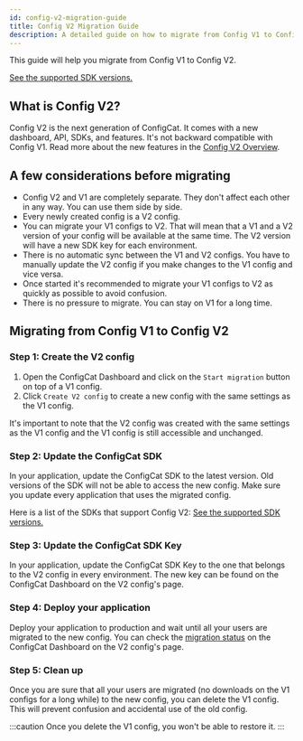```yaml
---
id: config-v2-migration-guide
title: Config V2 Migration Guide
description: A detailed guide on how to migrate from Config V1 to Config V2.
---
```


This guide will help you migrate from Config V1 to Config V2.

[See the supported SDK versions.](TODO)

## What is Config V2?

Config V2 is the next generation of ConfigCat. It comes with a new dashboard, API, SDKs, and features. It's not backward compatible with Config V1. Read more about the new features in the [Config V2 Overview](TODO).

## A few considerations before migrating

- Config V2 and V1 are completely separate. They don't affect each other in any way. You can use them side by side.
- Every newly created config is a V2 config.
- You can migrate your V1 configs to V2. That will mean that a V1 and a V2 version of your config will be available at the same time. The V2 version will have a new SDK key for each environment.
- There is no automatic sync between the V1 and V2 configs. You have to manually update the V2 config if you make changes to the V1 config and vice versa.
- Once started it's recommended to migrate your V1 configs to V2 as quickly as possible to avoid confusion.
- There is no pressure to migrate. You can stay on V1 for a long time.

## Migrating from Config V1 to Config V2

### Step 1: Create the V2 config

1. Open the ConfigCat Dashboard and click on the `Start migration` button on top of a V1 config.
2. Click `Create V2 config` to create a new config with the same settings as the V1 config.

It's important to note that the V2 config was created with the same settings as the V1 config and the V1 config is still accessible and unchanged.

### Step 2: Update the ConfigCat SDK

In your application, update the ConfigCat SDK to the latest version. Old versions of the SDK will not be able to access the new config. Make sure you update every application that uses the migrated config.

Here is a list of the SDKs that support Config V2: [See the supported SDK versions.](advanced/config-v2-sdk-support-table.md)

### Step 3: Update the ConfigCat SDK Key

In your application, update the ConfigCat SDK Key to the one that belongs to the V2 config in every environment. The new key can be found on the ConfigCat Dashboard on the V2 config's page.

### Step 4: Deploy your application

Deploy your application to production and wait until all your users are migrated to the new config. You can check the [migration status](TODO) on the ConfigCat Dashboard on the V2 config's page.

### Step 5: Clean up

Once you are sure that all your users are migrated (no downloads on the V1 configs for a long while) to the new config, you can delete the V1 config. This will prevent confusion and accidental use of the old config.

:::caution
Once you delete the V1 config, you won't be able to restore it.
:::
